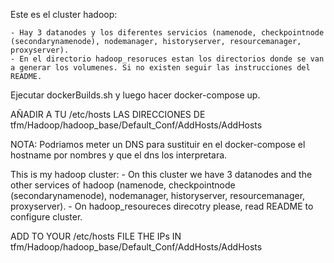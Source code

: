 Este es el cluster hadoop: 

	- Hay 3 datanodes y los diferentes servicios (namenode, checkpointnode (secondarynamenode), nodemanager, historyserver, resourcemanager, proxyserver).
	- En el directorio hadoop_resoruces estan los directorios donde se van a generar los volumenes. Si no existen seguir las instrucciones del README.

Ejecutar dockerBuilds.sh y luego hacer docker-compose up.

AÑADIR A TU /etc/hosts LAS DIRECCIONES DE tfm/Hadoop/hadoop_base/Default_Conf/AddHosts/AddHosts

NOTA: Podriamos meter un DNS para sustituir en el docker-compose el hostname por nombres y que el dns los interpretara. 

This is my hadoop cluster:
	- On this cluster we have 3 datanodes and the other services of hadoop (namenode, checkpointnode (secondarynamenode), nodemanager, historyserver, resourcemanager, proxyserver).
	- On hadoop_resoureces direcotry please, read README to configure cluster. 

ADD TO YOUR /etc/hosts FILE THE IPs IN tfm/Hadoop/hadoop_base/Default_Conf/AddHosts/AddHosts